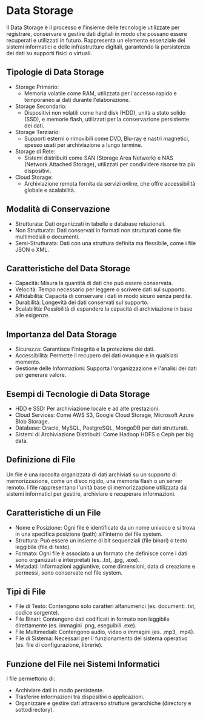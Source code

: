 # Data Storage
Il Data Storage è il processo e l'insieme delle tecnologie utilizzate per registrare, conservare e gestire dati digitali in modo che possano essere recuperati e utilizzati in futuro. Rappresenta un elemento essenziale dei sistemi informatici e delle infrastrutture digitali, garantendo la persistenza dei dati su supporti fisici o virtuali.

## Tipologie di Data Storage
* Storage Primario:
  - Memoria volatile come RAM, utilizzata per l'accesso rapido e temporaneo ai dati durante l'elaborazione.
* Storage Secondario:
  - Dispositivi non volatili come hard disk (HDD), unità a stato solido (SSD), e memorie flash, utilizzati per la conservazione persistente dei dati.
* Storage Terziario:
  - Supporti esterni o rimovibili come DVD, Blu-ray e nastri magnetici, spesso usati per archiviazione a lungo termine.
* Storage di Rete:
  - Sistemi distribuiti come SAN (Storage Area Network) e NAS (Network Attached Storage), utilizzati per condividere risorse tra più dispositivi.
* Cloud Storage:
  - Archiviazione remota fornita da servizi online, che offre accessibilità globale e scalabilità.

## Modalità di Conservazione
* Strutturata: Dati organizzati in tabelle e database relazionali.
* Non Strutturata: Dati conservati in formati non strutturati come file multimediali o documenti.
* Semi-Strutturata: Dati con una struttura definita ma flessibile, come i file JSON o XML.

## Caratteristiche del Data Storage
* Capacità: Misura la quantità di dati che può essere conservata.
* Velocità: Tempo necessario per leggere o scrivere dati sul supporto.
* Affidabilità: Capacità di conservare i dati in modo sicuro senza perdita.
* Durabilità: Longevità dei dati conservati sul supporto.
* Scalabilità: Possibilità di espandere la capacità di archiviazione in base alle esigenze.

## Importanza del Data Storage
* Sicurezza: Garantisce l'integrità e la protezione dei dati.
* Accessibilità: Permette il recupero dei dati ovunque e in qualsiasi momento.
* Gestione delle Informazioni: Supporta l'organizzazione e l'analisi dei dati per generare valore.

## Esempi di Tecnologie di Data Storage
* HDD e SSD: Per archiviazione locale e ad alte prestazioni.
* Cloud Services: Come AWS S3, Google Cloud Storage, Microsoft Azure Blob Storage.
* Database: Oracle, MySQL, PostgreSQL, MongoDB per dati strutturati.
* Sistemi di Archiviazione Distribuiti: Come Hadoop HDFS o Ceph per big data.

## Definizione di File
Un file è una raccolta organizzata di dati archiviati su un supporto di memorizzazione, come un disco rigido, una memoria flash o un server remoto. I file rappresentano l'unità base di memorizzazione utilizzata dai sistemi informatici per gestire, archiviare e recuperare informazioni.

## Caratteristiche di un File
* Nome e Posizione: Ogni file è identificato da un nome univoco e si trova in una specifica posizione (path) all'interno del file system.
* Struttura: Può essere un insieme di bit sequenziali (file binari) o testo leggibile (file di testo).
* Formato: Ogni file è associato a un formato che definisce come i dati sono organizzati e interpretati (es. .txt, .jpg, .exe).
* Metadati: Informazioni aggiuntive, come dimensioni, data di creazione e permessi, sono conservate nel file system.

## Tipi di File
* File di Testo: Contengono solo caratteri alfanumerici (es. documenti .txt, codice sorgente).
* File Binari: Contengono dati codificati in formato non leggibile direttamente (es. immagini .png, eseguibili .exe).
* File Multimediali: Contengono audio, video o immagini (es. .mp3, .mp4).
* File di Sistema: Necessari per il funzionamento del sistema operativo (es. file di configurazione, librerie).

## Funzione del File nei Sistemi Informatici
I file permettono di:
* Archiviare dati in modo persistente.
* Trasferire informazioni tra dispositivi o applicazioni.
* Organizzare e gestire dati attraverso strutture gerarchiche (directory e sottodirectory).

